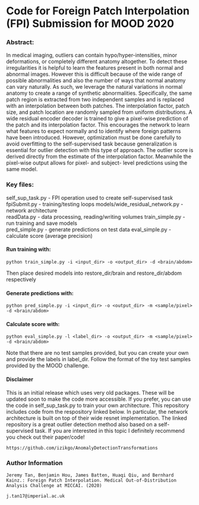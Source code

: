 # Code for Foreign Patch Interpolation (FPI) Submission for MOOD 2020

### Abstract:
In medical imaging, outliers can contain hypo/hyper-intensities, minor deformations, or completely different anatomy altogether. To detect these irregularities it is helpful to learn the features present in both normal and abnormal images. However this is difficult because of the wide range of possible abnormalities and also the number of ways that normal anatomy can vary naturally. As such, we leverage the natural variations in normal anatomy to create a range of synthetic abnormalities. Specifically, the same patch region is extracted from two independent samples and is replaced with an interpolation between both patches. The interpolation factor, patch size, and patch location are randomly sampled from uniform distributions. A wide residual encoder decoder is trained to give a pixel-wise prediction of the patch and its interpolation factor. This encourages the network to learn what features to expect normally and to identify where foreign patterns have been introduced. However, optimization must be done carefully to avoid overfitting to the self-supervised task because generalization is essential for outlier detection with this type of approach. The outlier score is derived directly from the estimate of the interpolation factor. Meanwhile the pixel-wise output allows for pixel- and subject- level predictions using the same model.

### Key files:  
self_sup_task.py - FPI operation used to create self-supervised task
fpiSubmit.py - training/testing loops
models/wide_residual_network.py - network architecture  
readData.py - data processing, reading/writing volumes
train_simple.py - run training and save models  
pred_simple.py - generate predictions on test data 
eval_simple.py - calculate score (average precision) 


#### Run training with:
```
python train_simple.py -i <input_dir> -o <output_dir> -d <brain/abdom>
```
Then place desired models into restore_dir/brain and restore_dir/abdom respectively


#### Generate predictions with:
```
python pred_simple.py -i <input_dir> -o <output_dir> -m <sample/pixel> -d <brain/abdom>
```

#### Calculate score with:
```
python eval_simple.py -l <label_dir> -o <output_dir> -m <sample/pixel> -d <brain/abdom>
```
Note that there are no test samples provided, but you can create your own and provide the labels in label_dir. Follow the format of the toy test samples provided by the MOOD challenge.


#### Disclaimer
This is an initial release which uses very old packages. These will be updated soon to make the code more accessible. If you prefer, you can use the code in self_sup_task.py to train your own architecture.
This repository includes code from the respository linked below. In particular, the network architecture is built on top of their wide resnet implementation. The linked repository is a great outlier detection method also based on a self-supervised task. If you are interested in this topic I definitely recommend you check out their paper/code!
```
https://github.com/izikgo/AnomalyDetectionTransformations
```

### Author Information
```
Jeremy Tan, Benjamin Hou, James Batten, Huaqi Qiu, and Bernhard Kainz.: Foreign Patch Interpolation. Medical Out-of-Distribution Analysis Challenge at MICCAI. (2020)

j.tan17@imperial.ac.uk
```


